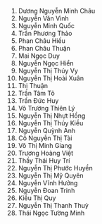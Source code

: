   
1. Dương Nguyễn Minh Châu
2. Nguyễn Văn Vinh
3. Nguyễn Minh Quốc
4. Trần Phương Thảo
5. Phan Châu Hiếu
6. Phan Châu Thuận
7. Mai Ngọc Duy
8. Nguyễn Ngọc Hiển
9. Nguyễn Thị Thúy Vy
10. Nguyễn Thị Hoài Xuân
11. Thị Thuận
12. Trần Tâm Tỏ
13. Trần Đức Huy
14. Võ Trường Thiên Lý
15. Nguyễn Thị Nhựt Hồng
16. Nguyễn Thị Thúy Kiều
17. Nguyễn Quỳnh Anh
18. Cô Nguyễn Thị Tài
19. Võ Thị Minh Giang
20. Trương Hoàng Việt
21. Thầy Thái Huy Trí
22. Nguyễn Thị Phước Huyền
23. Nguyễn Thị Mỹ Quyên
24. Nguyễn Vĩnh Hưởng
25. Nguyễn Đoan Trinh
26. Kiều Thị Quy
27. Nguyễn Thị Thanh Thuỷ
28. Thái Ngọc Tường Minh